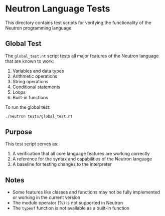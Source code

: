 # Neutron Language Tests

This directory contains test scripts for verifying the functionality of the Neutron programming language.

## Global Test

The `global_test.nt` script tests all major features of the Neutron language that are known to work:

1. Variables and data types
2. Arithmetic operations
3. String operations
4. Conditional statements
5. Loops
6. Built-in functions

To run the global test:

```bash
./neutron tests/global_test.nt
```

## Purpose

This test script serves as:
1. A verification that all core language features are working correctly
2. A reference for the syntax and capabilities of the Neutron language
3. A baseline for testing changes to the interpreter

## Notes

- Some features like classes and functions may not be fully implemented or working in the current version
- The modulo operator (%) is not supported in Neutron
- The `typeof` function is not available as a built-in function